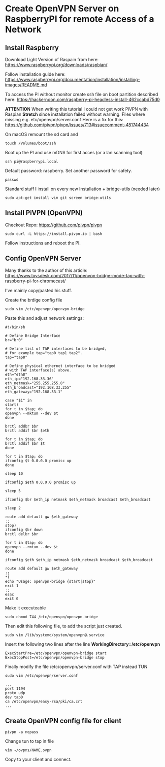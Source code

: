 # Create OpenVPN Server on RaspberryPI for remote Access of a Network

## Install Raspberry
Download Light Version of Raspain from here: https://www.raspberrypi.org/downloads/raspbian/

Follow installation guide here: https://www.raspberrypi.org/documentation/installation/installing-images/README.md

To access the PI without monitor create ssh file on boot partition described here: https://hackernoon.com/raspberry-pi-headless-install-462ccabd75d0

**ATTENTION**
When writing this tutorial I could not get work PiVPN with Raspian **Stretch** since installation failed without warning. Files where missing e.g. etc/openvpn/server.conf
Here is a fix for this: https://github.com/pivpn/pivpn/issues/713#issuecomment-481744434

On macOS remount the sd card and

```
touch /Volumes/boot/ssh
```

Boot up the PI and use mDNS for first acces (or a lan scanning tool)

```
ssh pi@raspberrypi.local
```
Default password: raspberry.
Set another password for safety.

```
passwd
```

Standard stuff I install on every new Installation + bridge-utils (needed later)

```
sudo apt-get install vim git screen bridge-utils
```

## Install PiVPN (OpenVPN)
Checkout Repo: https://github.com/pivpn/pivpn

```
sudo curl -L https://install.pivpn.io | bash
```
Follow instructions and reboot the PI.

## Config OpenVPN Server
Many thanks to the author of this article: https://www.toysdesk.com/2017/11/openvpn-bridge-mode-tap-with-raspberry-pi-for-chromecast/

I've mainly copy/pasted his stuff.

Create the brdige config file

```
sudo vim /etc/openvpn/openvpn-bridge
```
Paste this and adjust network settings:

```
#!/bin/sh

# Define Bridge Interface
br="br0"

# Define list of TAP interfaces to be bridged,
# for example tap="tap0 tap1 tap2".
tap="tap0"

# Define physical ethernet interface to be bridged
# with TAP interface(s) above.
eth="eth0"
eth_ip="192.168.33.36"
eth_netmask="255.255.255.0"
eth_broadcast="192.168.33.255"
eth_gateway="192.168.33.1"

case "$1" in
start)
for t in $tap; do
openvpn --mktun --dev $t
done

brctl addbr $br
brctl addif $br $eth

for t in $tap; do
brctl addif $br $t
done

for t in $tap; do
ifconfig $t 0.0.0.0 promisc up
done

sleep 10

ifconfig $eth 0.0.0.0 promisc up

sleep 5

ifconfig $br $eth_ip netmask $eth_netmask broadcast $eth_broadcast

sleep 2

route add default gw $eth_gateway
;;
stop)
ifconfig $br down
brctl delbr $br

for t in $tap; do
openvpn --rmtun --dev $t
done

ifconfig $eth $eth_ip netmask $eth_netmask broadcast $eth_broadcast

route add default gw $eth_gateway
;;
*)
echo "Usage: openvpn-bridge {start|stop}"
exit 1
;;
esac
exit 0
```
Make it executeable

```
sudo chmod 744 /etc/openvpn/openvpn-bridge
```
Then edit this following file, to add the script just created.

```
sudo vim /lib/systemd/system/openvpn@.service
```

Insert the following two lines after the line **WorkingDirectory=/etc/openvpn**

```
ExecStartPre=/etc/openvpn/openvpn-bridge start
ExecStopPost=/etc/openvpn/openvpn-bridge stop
```

Finally modify the file /etc/openvpn/server.conf with TAP instead TUN

```
sudo vim /etc/openvpn/server.conf
```

```
...
port 1194
proto udp
dev tap0
ca /etc/openvpn/easy-rsa/pki/ca.crt
...
```

## Create OpenVPN config file for client

```
pivpn -a nopass
```

Change tun to tap in file

```
vim ~/ovpns/NAME.ovpn
```

Copy to your client and connect.
